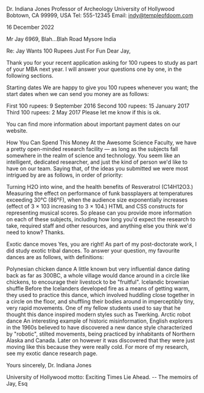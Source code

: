 Dr. Indiana Jones
Professor of Archeology
University of Hollywood
Bobtown, CA 99999,
USA
Tel: 555-12345
Email: indy@templeofdoom.com

16 December 2022

Mr Jay
6969, Blah...Blah Road
Mysore
India

Re: Jay Wants 100 Rupees Just For Fun
Dear Jay,

Thank you for your recent application asking for 100 rupees to study as part of your MBA next year. I will answer your questions one by one, in the following sections.

Starting dates
We are happy to give you 100 rupees whenever you want; the start dates when we can send you money are as follows:

First 100 rupees: 9 September 2016
Second 100 rupees: 15 January 2017
Third 100 rupees: 2 May 2017
Please let me know if this is ok.

You can find more information about important payment dates on our website.

How You Can Spend This Money
At the Awesome Science Faculty, we have a pretty open-minded research facility — as long as the subjects fall somewhere in the realm of science and technology. You seem like an intelligent, dedicated researcher, and just the kind of person we'd like to have on our team. Saying that, of the ideas you submitted we were most intrigued by are as follows, in order of priority:

Turning H2O into wine, and the health benefits of Resveratrol (C14H12O3.)
Measuring the effect on performance of funk bassplayers at temperatures exceeding 30°C (86°F), when the audience size exponentially increases (effect of 3 × 103 increasing to 3 × 104.)
HTML and CSS constructs for representing musical scores.
So please can you provide more information on each of these subjects, including how long you'd expect the research to take, required staff and other resources, and anything else you think we'd need to know? Thanks.

Exotic dance moves
Yes, you are right! As part of my post-doctorate work, I did study exotic tribal dances. To answer your question, my favourite dances are as follows, with definitions:

Polynesian chicken dance
A little known but very influential dance dating back as far as 300BC, a whole village would dance around in a circle like chickens, to encourage their livestock to be "fruitful".
Icelandic brownian shuffle
Before the Icelanders developed fire as a means of getting warm, they used to practice this dance, which involved huddling close together in a circle on the floor, and shuffling their bodies around in imperceptibly tiny, very rapid movements. One of my fellow students used to say that he thought this dance inspired modern styles such as Twerking.
Arctic robot dance
An interesting example of historic misinformation, English explorers in the 1960s believed to have discovered a new dance style characterized by "robotic", stilted movements, being practiced by inhabitants of Northern Alaska and Canada. Later on however it was discovered that they were just moving like this because they were really cold.
For more of my research, see my exotic dance research page.

Yours sincerely,
Dr. Indiana Jones

University of Hollywood motto: Exciting Times Lie Ahead. -- The memoirs of Jay, Esq